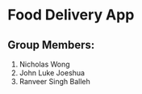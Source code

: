 # Food Delivery App

## Group Members:
1. Nicholas Wong <br />
2. John Luke Joeshua <br />
3. Ranveer Singh Balleh


